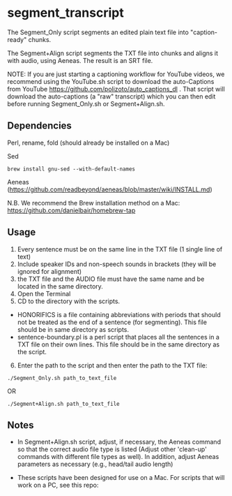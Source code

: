 # segment_transcript
The Segment_Only script segments an edited plain text file into "caption-ready" chunks. 

The Segment+Align script segments the TXT file into chunks and aligns it with audio, using Aeneas. The result is an SRT file.

NOTE: If you are just starting a captioning workflow for YouTube videos, we recommend using the YouTube.sh script to download the auto-Captions from YouTube https://github.com/polizoto/auto_captions_dl . That script will download the auto-captions (a "raw" transcript) which you can then edit before running Segment_Only.sh or Segment+Align.sh.

## Dependencies

Perl, rename, fold (should already be installed on a Mac)

Sed

`brew install gnu-sed --with-default-names`

Aeneas (https://github.com/readbeyond/aeneas/blob/master/wiki/INSTALL.md)

N.B. We recommend the Brew installation method on a Mac: https://github.com/danielbair/homebrew-tap

## Usage
1. Every sentence must be on the same line in the TXT file (1 single line of text)
2. Include speaker IDs and non-speech sounds in brackets (they will be ignored for alignment)
3. the TXT file and the AUDIO file must have the same name and be located in the same directory.
4. Open the Terminal
5. CD to the directory with the scripts.
- HONORIFICS is a file containing abbreviations with periods that should not be treated as the end of a sentence (for segmenting). This file should be in same directory as scripts. 
- sentence-boundary.pl is a perl script that places all the sentences in a TXT file on their own lines. This file should be in the same directory as the script.
6. Enter the path to the script and then enter the path to the TXT file:

`./Segment_Only.sh path_to_text_file`

OR

`./Segment+Align.sh path_to_text_file`

## Notes
- In Segment+Align.sh script, adjust, if necessary, the Aeneas command so that the correct audio file type is listed (Adjust other 'clean-up' commands with different file types as well). In addition, adjust Aeneas parameters as necessary (e.g., head/tail audio length)

- These scripts have been designed for use on a Mac. For scripts that will work on a PC, see this repo:
